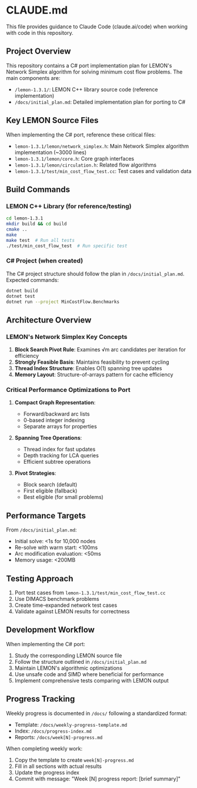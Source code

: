 # CLAUDE.md

This file provides guidance to Claude Code (claude.ai/code) when working with code in this repository.

## Project Overview

This repository contains a C# port implementation plan for LEMON's Network Simplex algorithm for solving minimum cost flow problems. The main components are:

- `/lemon-1.3.1/`: LEMON C++ library source code (reference implementation)
- `/docs/initial_plan.md`: Detailed implementation plan for porting to C#

## Key LEMON Source Files

When implementing the C# port, reference these critical files:

- `lemon-1.3.1/lemon/network_simplex.h`: Main Network Simplex algorithm implementation (~3000 lines)
- `lemon-1.3.1/lemon/core.h`: Core graph interfaces
- `lemon-1.3.1/lemon/circulation.h`: Related flow algorithms
- `lemon-1.3.1/test/min_cost_flow_test.cc`: Test cases and validation data

## Build Commands

### LEMON C++ Library (for reference/testing)
```bash
cd lemon-1.3.1
mkdir build && cd build
cmake ..
make
make test  # Run all tests
./test/min_cost_flow_test  # Run specific test
```

### C# Project (when created)
The C# project structure should follow the plan in `/docs/initial_plan.md`. Expected commands:
```bash
dotnet build
dotnet test
dotnet run --project MinCostFlow.Benchmarks
```

## Architecture Overview

### LEMON's Network Simplex Key Concepts

1. **Block Search Pivot Rule**: Examines √m arc candidates per iteration for efficiency
2. **Strongly Feasible Basis**: Maintains feasibility to prevent cycling
3. **Thread Index Structure**: Enables O(1) spanning tree updates
4. **Memory Layout**: Structure-of-arrays pattern for cache efficiency

### Critical Performance Optimizations to Port

1. **Compact Graph Representation**: 
   - Forward/backward arc lists
   - 0-based integer indexing
   - Separate arrays for properties

2. **Spanning Tree Operations**:
   - Thread index for fast updates
   - Depth tracking for LCA queries
   - Efficient subtree operations

3. **Pivot Strategies**:
   - Block search (default)
   - First eligible (fallback)
   - Best eligible (for small problems)

## Performance Targets

From `/docs/initial_plan.md`:
- Initial solve: <1s for 10,000 nodes
- Re-solve with warm start: <100ms
- Arc modification evaluation: <50ms
- Memory usage: <200MB

## Testing Approach

1. Port test cases from `lemon-1.3.1/test/min_cost_flow_test.cc`
2. Use DIMACS benchmark problems
3. Create time-expanded network test cases
4. Validate against LEMON results for correctness

## Development Workflow

When implementing the C# port:

1. Study the corresponding LEMON source file
2. Follow the structure outlined in `/docs/initial_plan.md`
3. Maintain LEMON's algorithmic optimizations
4. Use unsafe code and SIMD where beneficial for performance
5. Implement comprehensive tests comparing with LEMON output

## Progress Tracking

Weekly progress is documented in `/docs/` following a standardized format:
- Template: `/docs/weekly-progress-template.md`
- Index: `/docs/progress-index.md`
- Reports: `/docs/week[N]-progress.md`

When completing weekly work:
1. Copy the template to create `week[N]-progress.md`
2. Fill in all sections with actual results
3. Update the progress index
4. Commit with message: "Week [N] progress report: [brief summary]"
